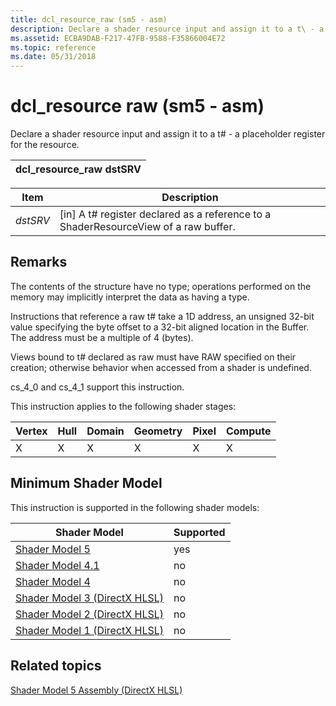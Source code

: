 ```yaml
---
title: dcl_resource_raw (sm5 - asm)
description: Declare a shader resource input and assign it to a t\ - a placeholder register for the resource. | dcl_resource_raw (sm5 - asm)
ms.assetid: ECBA9DAB-F217-47FB-9588-F35866004E72
ms.topic: reference
ms.date: 05/31/2018
---
```


# dcl\_resource raw (sm5 - asm)

Declare a shader resource input and assign it to a t\# - a placeholder register for the resource.



| dcl\_resource\_raw dstSRV |
|---------------------------|



 



| Item                                                                                           | Description                                                                                       |
|------------------------------------------------------------------------------------------------|---------------------------------------------------------------------------------------------------|
| <span id="dstSRV"></span><span id="dstsrv"></span><span id="DSTSRV"></span>*dstSRV*<br/> | \[in\] A t\# register declared as a reference to a ShaderResourceView of a raw buffer.<br/> |



 

## Remarks

The contents of the structure have no type; operations performed on the memory may implicitly interpret the data as having a type.

Instructions that reference a raw t\# take a 1D address, an unsigned 32-bit value specifying the byte offset to a 32-bit aligned location in the Buffer. The address must be a multiple of 4 (bytes).

Views bound to t\# declared as raw must have RAW specified on their creation; otherwise behavior when accessed from a shader is undefined.

cs\_4\_0 and cs\_4\_1 support this instruction.

This instruction applies to the following shader stages:



| Vertex | Hull | Domain | Geometry | Pixel | Compute |
|--------|------|--------|----------|-------|---------|
| X      | X    | X      | X        | X     | X       |



 

## Minimum Shader Model

This instruction is supported in the following shader models:



| Shader Model                                              | Supported |
|-----------------------------------------------------------|-----------|
| [Shader Model 5](d3d11-graphics-reference-sm5.md)        | yes       |
| [Shader Model 4.1](dx-graphics-hlsl-sm4.md)              | no        |
| [Shader Model 4](dx-graphics-hlsl-sm4.md)                | no        |
| [Shader Model 3 (DirectX HLSL)](dx-graphics-hlsl-sm3.md) | no        |
| [Shader Model 2 (DirectX HLSL)](dx-graphics-hlsl-sm2.md) | no        |
| [Shader Model 1 (DirectX HLSL)](dx-graphics-hlsl-sm1.md) | no        |



 

## Related topics

<dl> <dt>

[Shader Model 5 Assembly (DirectX HLSL)](shader-model-5-assembly--directx-hlsl-.md)
</dt> </dl>

 

 





